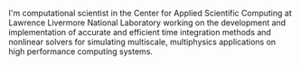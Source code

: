 I'm computational scientist in the Center for Applied Scientific Computing at Lawrence Livermore National Laboratory working on the development and implementation of accurate and efficient time integration methods and nonlinear solvers for simulating multiscale, multiphysics applications on high performance computing systems.

<!--
**gardner48/gardner48** is a ✨ _special_ ✨ repository because its `README.md` (this file) appears on your GitHub profile.

Here are some ideas to get you started:

- 🔭 I’m currently working on ...
- 🌱 I’m currently learning ...
- 👯 I’m looking to collaborate on ...
- 🤔 I’m looking for help with ...
- 💬 Ask me about ...
- 📫 How to reach me: ...
- 😄 Pronouns: ...
- ⚡ Fun fact: ...
-->
